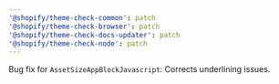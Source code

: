 ```yaml
---
'@shopify/theme-check-common': patch
'@shopify/theme-check-browser': patch
'@shopify/theme-check-docs-updater': patch
'@shopify/theme-check-node': patch
---
```


Bug fix for `AssetSizeAppBlockJavascript`: Corrects underlining issues.
